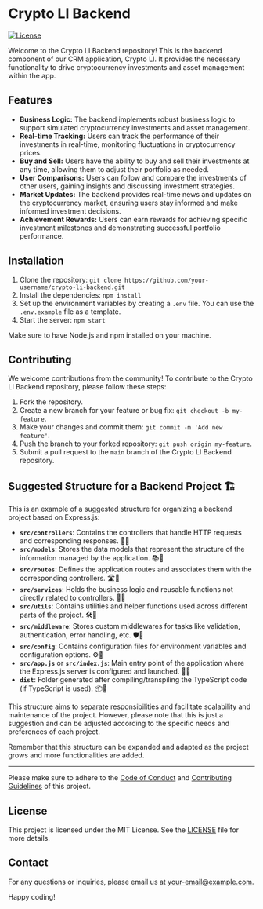 # Crypto LI Backend

[![License](https://img.shields.io/badge/license-MIT-blue.svg)](https://opensource.org/licenses/MIT)

Welcome to the Crypto LI Backend repository! This is the backend component of our CRM application, Crypto LI. It provides the necessary functionality to drive cryptocurrency investments and asset management within the app.

## Features

- **Business Logic:** The backend implements robust business logic to support simulated cryptocurrency investments and asset management.
- **Real-time Tracking:** Users can track the performance of their investments in real-time, monitoring fluctuations in cryptocurrency prices.
- **Buy and Sell:** Users have the ability to buy and sell their investments at any time, allowing them to adjust their portfolio as needed.
- **User Comparisons:** Users can follow and compare the investments of other users, gaining insights and discussing investment strategies.
- **Market Updates:** The backend provides real-time news and updates on the cryptocurrency market, ensuring users stay informed and make informed investment decisions.
- **Achievement Rewards:** Users can earn rewards for achieving specific investment milestones and demonstrating successful portfolio performance.

## Installation

1. Clone the repository: `git clone https://github.com/your-username/crypto-li-backend.git`
2. Install the dependencies: `npm install`
3. Set up the environment variables by creating a `.env` file. You can use the `.env.example` file as a template.
4. Start the server: `npm start`

Make sure to have Node.js and npm installed on your machine.

## Contributing

We welcome contributions from the community! To contribute to the Crypto LI Backend repository, please follow these steps:

1. Fork the repository.
2. Create a new branch for your feature or bug fix: `git checkout -b my-feature`.
3. Make your changes and commit them: `git commit -m 'Add new feature'`.
4. Push the branch to your forked repository: `git push origin my-feature`.
5. Submit a pull request to the `main` branch of the Crypto LI Backend repository.

## Suggested Structure for a Backend Project 🏗️

This is an example of a suggested structure for organizing a backend project based on Express.js:

- **`src/controllers`**: Contains the controllers that handle HTTP requests and corresponding responses. 👥📡
- **`src/models`**: Stores the data models that represent the structure of the information managed by the application. 📚🧩
- **`src/routes`**: Defines the application routes and associates them with the corresponding controllers. 🛣️🔗
- **`src/services`**: Holds the business logic and reusable functions not directly related to controllers. 🧪🚀
- **`src/utils`**: Contains utilities and helper functions used across different parts of the project. 🛠️🔧
- **`src/middleware`**: Stores custom middlewares for tasks like validation, authentication, error handling, etc. 🛡️🔌
- **`src/config`**: Contains configuration files for environment variables and configuration options. ⚙️🔩
- **`src/app.js`** or **`src/index.js`**: Main entry point of the application where the Express.js server is configured and launched. 🚀🌐
- **`dist`**: Folder generated after compiling/transpiling the TypeScript code (if TypeScript is used). 📦🔧

This structure aims to separate responsibilities and facilitate scalability and maintenance of the project. However, please note that this is just a suggestion and can be adjusted according to the specific needs and preferences of each project.

Remember that this structure can be expanded and adapted as the project grows and more functionalities are added.

------------------------------------------------------------------------------------------------------------------------------------------------------------------------------------------------------

Please make sure to adhere to the [Code of Conduct](CODE_OF_CONDUCT.md) and [Contributing Guidelines](CONTRIBUTING.md) of this project.

## License

This project is licensed under the MIT License. See the [LICENSE](LICENSE) file for more details.

## Contact

For any questions or inquiries, please email us at [your-email@example.com](mailto:your-email@example.com).

Happy coding!
